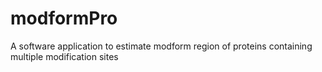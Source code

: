 # modformPro
A software application to estimate modform region of proteins containing multiple modification sites
